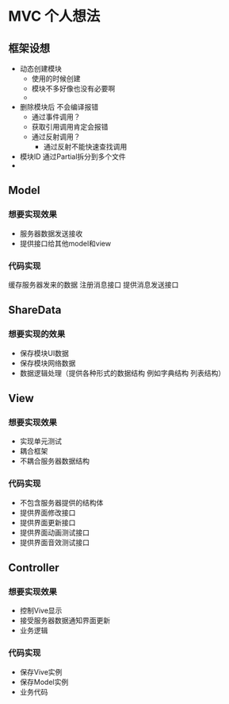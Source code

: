 # MVC 个人想法

## 框架设想

- 动态创建模块
  - 使用的时候创建
  - 模块不多好像也没有必要啊
  - 
- 删除模块后 不会编译报错
  - 通过事件调用？
  - 获取引用调用肯定会报错
  - 通过反射调用？
    - 通过反射不能快速查找调用
- 模块ID 通过Partial拆分到多个文件
- 

## Model

### 想要实现效果
- 服务器数据发送接收
- 提供接口给其他model和view

### 代码实现
缓存服务器发来的数据
注册消息接口
提供消息发送接口

##  ShareData

### 想要实现的效果

- 保存模块UI数据
- 保存模块网络数据
- 数据逻辑处理（提供各种形式的数据结构 例如字典结构 列表结构）


## View

### 想要实现效果

- 实现单元测试
- 耦合框架
- 不耦合服务器数据结构

### 代码实现
- 不包含服务器提供的结构体
- 提供界面修改接口
- 提供界面更新接口
- 提供界面动画测试接口
- 提供界面音效测试接口


## Controller

### 想要实现效果

- 控制Vive显示
- 接受服务器数据通知界面更新
- 业务逻辑

### 代码实现
- 保存Vive实例
- 保存Model实例
- 业务代码
